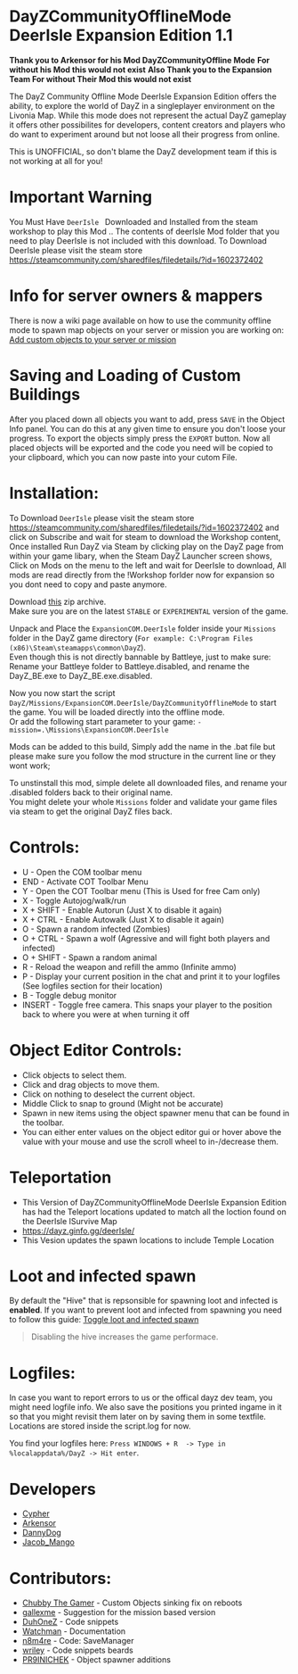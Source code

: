 # DayZCommunityOfflineMode DeerIsle Expansion Edition 1.1

**Thank you to Arkensor for his Mod DayZCommunityOffline Mode**
**For without his Mod this would not exist** 
**Also Thank you to the Expansion Team For without Their Mod this would not exist**

The DayZ Community Offline Mode DeerIsle Expansion Edition offers the ability, to explore the world of DayZ in a singleplayer environment on the Livonia Map. While this mode does not represent the actual DayZ gameplay it offers other possibilites for developers, content creators and players who do want to experiment around but not loose all their progress from online.

This is UNOFFICIAL, so don't blame the DayZ development team if this is not working at all for you!

# Important Warning

You Must Have ```DeerIsle ``` Downloaded and Installed from the steam workshop to play this Mod .. The contents of deerIsle Mod folder that you need to play DeerIsle is not included with this download.
To Download DeerIsle please visit the steam store https://steamcommunity.com/sharedfiles/filedetails/?id=1602372402

# Info for server owners & mappers
There is now a wiki page available on how to use the community offline mode to spawn map objects on your server or mission you are working on: [Add custom objects to your server or mission](https://github.com/Arkensor/DayZCommunityOfflineMode/wiki/Add-custom-objects-to-your-server-or-mission)

# Saving and Loading of Custom Buildings
After you placed down all objects you want to add, press ```SAVE``` in the Object Info panel. You can do this at any given time to ensure you don't loose your progress.
To export the objects simply press the ```EXPORT``` button. Now all placed objects will be exported and the code you need will be copied to your clipboard, which you can now paste into your cutom File.

# Installation:
To Download ```DeerIsle``` please visit the steam store https://steamcommunity.com/sharedfiles/filedetails/?id=1602372402 and click on Subscribe and wait for steam to download the Workshop content, Once installed Run DayZ via Steam by clicking play on the DayZ page from within your game libary, when the Steam DayZ Launcher screen shows, Click on Mods on the menu to the left and wait for DeerIsle to download, All mods are read directly from the !Workshop forlder now for expansion so you dont need to copy and paste anymore.


Download [this](https://github.com/CypherMediaGIT/Deerisle-Expansion-Offline-Mode/releases/download/1.1/ExpansionCOM.DeerIsle.zip) zip archive.  
Make sure you are on the latest `STABLE` or `EXPERIMENTAL` version of the game.

Unpack and Place the ```ExpansionCOM.DeerIsle``` folder inside your ```Missions``` folder in the DayZ game directory (```For example: C:\Program Files (x86)\Steam\steamapps\common\DayZ```).  
Even though this is not directly bannable by Battleye, just to make sure: Rename your Battleye folder to Battleye.disabled, and rename the DayZ_BE.exe to DayZ_BE.exe.disabled.

Now you now start the script ```DayZ/Missions/ExpansionCOM.DeerIsle/DayZCommunityOfflineMode``` to start the game. You will be loaded directly into the offline mode.  
Or add the following start parameter to your game: ```-mission=.\Missions\ExpansionCOM.DeerIsle```

Mods can be added to this build, Simply add the name in the .bat file but please make sure you follow the mod structure in the current line or they wont work;

To unstinstall this mod, simple delete all downloaded files, and rename your .disabled folders back to their original name.   
You might delete your whole ```Missions``` folder and validate your game files via steam to get the original DayZ files back.

# Controls:
* U - Open the COM toolbar menu
* END - Activate COT Toolbar Menu
* Y - Open the COT Toolbar menu (This is Used for free Cam only)
* X - Toggle Autojog/walk/run
* X + SHIFT - Enable Autorun (Just X to disable it again)
* X + CTRL - Enable Autowalk (Just X to disable it again)
* O - Spawn a random infected (Zombies)
* O + CTRL - Spawn a wolf (Agressive and will fight both players and infected)
* O + SHIFT - Spawn a random animal
* R - Reload the weapon and refill the ammo (Infinite ammo)
* P - Display your current position in the chat and print it to your logfiles (See logfiles section for their location)
* B - Toggle debug monitor
* INSERT - Toggle free camera. This snaps your player to the position back to where you were at when turning it off

# Object Editor Controls:  
* Click objects to select them.  
* Click and drag objects to move them.
* Click on nothing to deselect the current object.
* Middle Click to snap to ground (Might not be accurate)
* Spawn in new items using the object spawner menu that can be found in the toolbar.
* You can either enter values on the object editor gui or hover above the value with your mouse and use the scroll wheel to in-/decrease them.

# Teleportation
* This Version of DayZCommunityOfflineMode DeerIsle Expansion Edition has had the Teleport locations updated to match all the loction found on the DeerIsle ISurvive Map
* https://dayz.ginfo.gg/deerIsle/
* This Vesion updates the spawn locations to include Temple Location
 
# Loot and infected spawn
By default the "Hive" that is repsonsible for spawning loot and infected is **enabled**. If you want to prevent loot and infected from spawning you need to follow this guide: [Toggle loot and infected spawn](https://github.com/CypherMediaGIT/DayZCommunityOfflineMode-DeerIsle-Edition/wiki/Toggle-Loot-and-Infected-Spawn)  
> Disabling the hive increases the game performace.

# Logfiles:
In case you want to report errors to us or the offical dayz dev team, you might need logfile info.
We also save the positions you printed ingame in it so that you might revisit them later on by saving them in some textfile.
Locations are stored inside the script.log for now.

You find your logfiles here: ```Press WINDOWS + R  -> Type in %localappdata%/DayZ -> Hit enter```. 

# Developers
* [Cypher](https://github.com/CypherMediaGIT)
* [Arkensor](https://github.com/Arkensor)
* [DannyDog](https://github.com/DannyDog)
* [Jacob_Mango](https://github.com/Jacob-Mango)

# Contributors:
* [Chubby The Gamer](https://github.com/ChubbyTheGamer) - Custom Objects sinking fix on reboots
* [gallexme](https://github.com/gallexme) - Suggestion for the mission based version
* [DuhOneZ](https://twitter.com/DuhOneZ) - Code snippets
* [Watchman](https://twitter.com/watchman113) - Documentation
* [n8m4re](https://github.com/n8m4re) - Code: SaveManager
* [wriley](https://github.com/wriley) - Code snippets beards
* [PR9INICHEK](https://github.com/PR9INICHEK) - Object spawner additions


